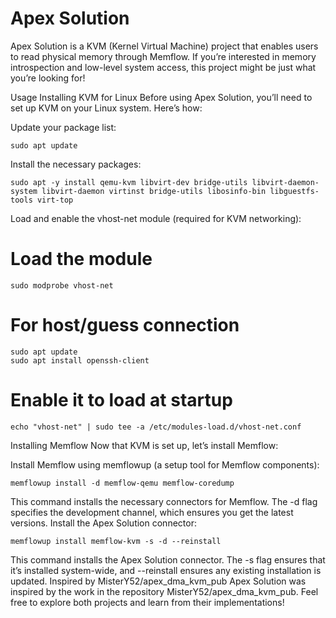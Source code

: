 # Apex Solution
Apex Solution is a KVM (Kernel Virtual Machine) project that enables users to read physical memory through Memflow. If you’re interested in memory introspection and low-level system access, this project might be just what you’re looking for!

Usage
Installing KVM for Linux
Before using Apex Solution, you’ll need to set up KVM on your Linux system. Here’s how:

Update your package list:
```
sudo apt update
```
Install the necessary packages:
```
sudo apt -y install qemu-kvm libvirt-dev bridge-utils libvirt-daemon-system libvirt-daemon virtinst bridge-utils libosinfo-bin libguestfs-tools virt-top
```

Load and enable the vhost-net module (required for KVM networking):
# Load the module
```
sudo modprobe vhost-net
```
# For host/guess connection
```
sudo apt update
sudo apt install openssh-client
```

# Enable it to load at startup
```
echo "vhost-net" | sudo tee -a /etc/modules-load.d/vhost-net.conf
```
Installing Memflow
Now that KVM is set up, let’s install Memflow:

Install Memflow using memflowup (a setup tool for Memflow components):
```
memflowup install -d memflow-qemu memflow-coredump
```
This command installs the necessary connectors for Memflow. The -d flag specifies the development channel, which ensures you get the latest versions.
Install the Apex Solution connector:
```
memflowup install memflow-kvm -s -d --reinstall
```
This command installs the Apex Solution connector. The -s flag ensures that it’s installed system-wide, and --reinstall ensures any existing installation is updated.
Inspired by MisterY52/apex_dma_kvm_pub
Apex Solution was inspired by the work in the repository MisterY52/apex_dma_kvm_pub. Feel free to explore both projects and learn from their implementations!
